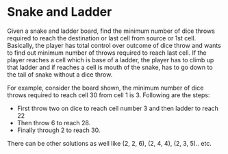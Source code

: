 # Snake and Ladder

Given a snake and ladder board, find the minimum number of dice throws required to reach the destination or last cell from source or 1st cell. Basically, the player has total control over outcome of dice throw and wants to find out minimum number of throws required to reach last cell. If the player reaches a cell which is base of a ladder, the player has to climb up that ladder and if reaches a cell is mouth of the snake, has to go down to the tail of snake without a dice throw.

For example, consider the board shown, the minimum number of dice throws required to reach cell 30 from cell 1 is 3.
Following are the steps:

- First throw two on dice to reach cell number 3 and then ladder to reach 22
- Then throw 6 to reach 28.
- Finally through 2 to reach 30.

There can be other solutions as well like (2, 2, 6), (2, 4, 4), (2, 3, 5).. etc.
